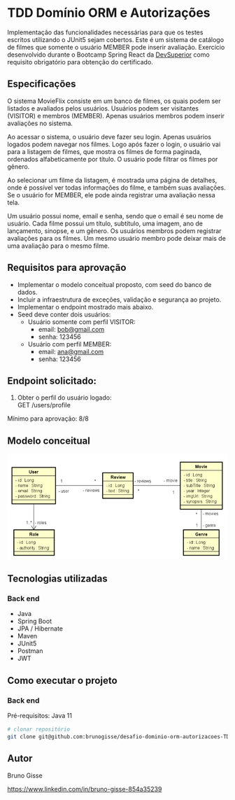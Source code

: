 # TDD Domínio ORM e Autorizações
Implementação das funcionalidades necessárias para que os testes escritos utilizando o JUnit5 sejam cobertos. Este é um sistema de catálogo de filmes que somente o usuário MEMBER pode inserir avaliação.
Exercício desenvolvido durante o Bootcamp Spring React da [DevSuperior](https://devsuperior.com.br/) como requisito obrigatório para obtenção do certificado.

## Especificações
O sistema MovieFlix consiste em um banco de filmes, os quais podem ser listados e avaliados pelos usuários. Usuários podem ser visitantes (VISITOR) e membros (MEMBER). Apenas usuários membros podem inserir avaliações no sistema.

Ao acessar o sistema, o usuário deve fazer seu login. Apenas usuários logados podem navegar nos filmes. Logo após fazer o login, o usuário vai para a listagem de filmes, que mostra os filmes de forma paginada, ordenados alfabeticamente por título. O usuário pode filtrar os filmes por gênero.

Ao selecionar um filme da listagem, é mostrada uma página de detalhes, onde é possível ver todas informações do filme, e também suas avaliações. Se o usuário for MEMBER, ele pode ainda registrar uma avaliação nessa tela.

Um usuário possui nome, email e senha, sendo que o email é seu nome de usuário. Cada filme possui um título, subtítulo, uma imagem, ano de lançamento, sinopse, e um gênero. Os usuários membros podem registrar avaliações para os filmes. Um mesmo usuário membro pode deixar mais de uma avaliação para o mesmo filme.


## Requisitos para aprovação
  - Implementar o modelo conceitual proposto, com seed do banco de dados.
  - Incluir a infraestrutura de exceções, validação e segurança ao projeto.
  - Implementar o endpoint mostrado mais abaixo.
  - Seed deve conter dois usuários:
      - Usuário somente com perfil VISITOR:
        - email: bob@gmail.com
        - senha: 123456
      - Usuário com perfil MEMBER:
        - email: ana@gmail.com
        - senha: 123456

## Endpoint solicitado:
1) Obter o perfil do usuário logado:  
GET /users/profile

Mínimo para aprovação: 8/8


## Modelo conceitual
![Modelo Conceitual](https://github.com/brunogisse/assets/blob/main/movieflix/modelo-conceitual.png)

## Tecnologias utilizadas
### Back end
- Java
- Spring Boot
- JPA / Hibernate
- Maven
- JUnit5
- Postman
- JWT

## Como executar o projeto

### Back end
Pré-requisitos: Java 11

```bash
# clonar repositório
git clone git@github.com:brunogisse/desafio-dominio-orm-autorizacoes-TDD.git
```

## Autor

Bruno Gisse

https://www.linkedin.com/in/bruno-gisse-854a35239
